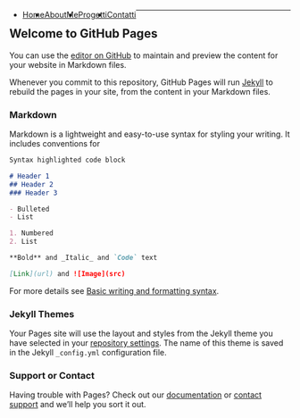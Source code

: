 <!-- css -->
<style>
li {
  float: left;
}
</style>

<ul>
  <li>
    <a  href="#">Home</a>
  </li>
  <li>
    <a  href="#">AboutMe</a>
  </li>
  <li>
    <a  href="#">Progetti</a>
  </li>
  <li>
    <a href="#">Contatti</a>
  </li>
</ul>

---

## Welcome to GitHub Pages

You can use the [editor on GitHub](https://github.com/dellatorre1997/alessandrodellatorre/edit/gh-pages/index.md) to maintain and preview the content for your website in Markdown files.

Whenever you commit to this repository, GitHub Pages will run [Jekyll](https://jekyllrb.com/) to rebuild the pages in your site, from the content in your Markdown files.

### Markdown

Markdown is a lightweight and easy-to-use syntax for styling your writing. It includes conventions for

```markdown
Syntax highlighted code block

# Header 1
## Header 2
### Header 3

- Bulleted
- List

1. Numbered
2. List

**Bold** and _Italic_ and `Code` text

[Link](url) and ![Image](src)
```

For more details see [Basic writing and formatting syntax](https://docs.github.com/en/github/writing-on-github/getting-started-with-writing-and-formatting-on-github/basic-writing-and-formatting-syntax).

### Jekyll Themes

Your Pages site will use the layout and styles from the Jekyll theme you have selected in your [repository settings](https://github.com/dellatorre1997/alessandrodellatorre/settings/pages). The name of this theme is saved in the Jekyll `_config.yml` configuration file.

### Support or Contact

Having trouble with Pages? Check out our [documentation](https://docs.github.com/categories/github-pages-basics/) or [contact support](https://support.github.com/contact) and we’ll help you sort it out.
